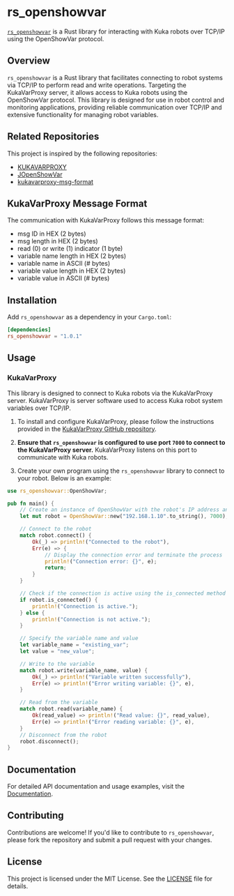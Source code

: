 # rs_openshowvar

[`rs_openshowvar`](https://crates.io/crates/rs_openshowvar) is a Rust library for interacting with Kuka robots over TCP/IP using the OpenShowVar protocol.

## Overview

`rs_openshowvar` is a Rust library that facilitates connecting to robot systems via TCP/IP to perform read and write operations. Targeting the KukaVarProxy server, it allows access to Kuka robots using the OpenShowVar protocol. This library is designed for use in robot control and monitoring applications, providing reliable communication over TCP/IP and extensive functionality for managing robot variables.

## Related Repositories

This project is inspired by the following repositories:

- [KUKAVARPROXY](https://github.com/ImtsSrl/KUKAVARPROXY)
- [JOpenShowVar](https://github.com/aauc-mechlab/JOpenShowVar)
- [kukavarproxy-msg-format](https://github.com/ahmad-saeed/kukavarproxy-msg-format)

## KukaVarProxy Message Format

The communication with KukaVarProxy follows this message format:

- msg ID in HEX (2 bytes)
- msg length in HEX (2 bytes)
- read (0) or write (1) indicator (1 byte)
- variable name length in HEX (2 bytes)
- variable name in ASCII (# bytes)
- variable value length in HEX (2 bytes)
- variable value in ASCII (# bytes)

## Installation

Add `rs_openshowvar` as a dependency in your `Cargo.toml`:

```toml
[dependencies]
rs_openshowvar = "1.0.1"
```

## Usage

### KukaVarProxy

This library is designed to connect to Kuka robots via the KukaVarProxy server. KukaVarProxy is server software used to access Kuka robot system variables over TCP/IP.

1. To install and configure KukaVarProxy, please follow the instructions provided in the [KukaVarProxy GitHub repository](https://github.com/ImtsSrl/KUKAVARPROXY).

2. **Ensure that `rs_openshowvar` is configured to use port `7000` to connect to the KukaVarProxy server.** KukaVarProxy listens on this port to communicate with Kuka robots.

3. Create your own program using the `rs_openshowvar` library to connect to your robot. Below is an example:

```rust
use rs_openshowvar::OpenShowVar;

pub fn main() {
    // Create an instance of OpenShowVar with the robot's IP address and port
    let mut robot = OpenShowVar::new("192.168.1.10".to_string(), 7000);

    // Connect to the robot
    match robot.connect() {
        Ok(_) => println!("Connected to the robot"),
        Err(e) => {
            // Display the connection error and terminate the process
            println!("Connection error: {}", e);
            return;
        }
    }

    // Check if the connection is active using the is_connected method
    if robot.is_connected() {
        println!("Connection is active.");
    } else {
        println!("Connection is not active.");
    }

    // Specify the variable name and value
    let variable_name = "existing_var";
    let value = "new_value";

    // Write to the variable
    match robot.write(variable_name, value) {
        Ok(_) => println!("Variable written successfully"),
        Err(e) => println!("Error writing variable: {}", e),
    }

    // Read from the variable
    match robot.read(variable_name) {
        Ok(read_value) => println!("Read value: {}", read_value),
        Err(e) => println!("Error reading variable: {}", e),
    }
    // Disconnect from the robot
    robot.disconnect();
}
```

## Documentation

For detailed API documentation and usage examples, visit the [Documentation](https://docs.rs/rs_openshowvar).

## Contributing

Contributions are welcome! If you'd like to contribute to `rs_openshowvar`, please fork the repository and submit a pull request with your changes.

## License

This project is licensed under the MIT License. See the [LICENSE](LICENSE) file for details.
